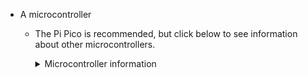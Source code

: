 

- A microcontroller

  - The Pi Pico is recommended, but click below to see information about other microcontrollers.
    <details>
        <summary>Microcontroller information</summary>    

        * Pi Pico
          * This micro controller was created by the Raspberry Pi foundation, so it means that buying one supports them instead of random companies cloning Arduinos. They are considerably more powerful than any of the other supported Arduinos. The Pi Pico supports a few extra features, such as USB Input (which allows for XB1 / Series compatability), support for unmodded Xbox 360 consoles, peripheral microcontrollers, and the Guitar Hero World Tour tap bar. Note that the Pi Pico runs at 3.3v, so it can just be used as is for PS2 and Wii adapters. Raspberry Pi Picos also tend to be the cheapest option with availability at local shops. With the currrent firmware, Raspberry Pi Picos work much much better than Arduinos and have more functionality. If your goal is to create adaptors, but they also work better for direct wiring too. This includes the Raspberry Pi Pico 2, RP2040 based boards, and RP2350 based boards.
        * Sparkfun Pro Micro (5v)
          * The 5V Pro Micro will work fine for direct wiring, but being that it runs at 5V, it will require voltage conversion to build Wii adapters and PS2 adapters and turntables.
        * Sparkfun Pro Micro (3.3v)
          * If you want to build an adapter for a Wii or PS2 guitar, this will be easier to use than any of the 5V microcontrollers. Due to the lower voltage, these do run at half the speed of the 5v variants, a. Clones of the Pro Micro are quite cheap but will need to be purchased from eBay or AliExpress, real Pro Micros are expensive, but there isn't much of a difference. 3.3V arduinos will poll a Wii guitar slightly slower than a 5V Arduino but in practice this doesn't end up being important as there are a lot of other delays involved when communicating with a Wii guitar.
        * Arduino Micro
          * This is essentially the same thing as a Pro Micro 5V, except that it is officially made by Arduino. This causes it to be more expensive compared to a Raspberry Pi Pico.
        * Arduino Leonardo
          * The Arduino Leonardo is essentially a 5V Pro Micro, except it has the layout of an Arduino Uno. You can find clones of these, but they are still more expensive then a Pro Micro or a Raspberry Pi Pico.
        * Arduino Uno (r1/r2/r3)
          * The Arduino R1, R2, and R3 controllers are actually two microcontrollers in one, and they work in tandem to provide a working controller. This has its disadvantages, as code needs to keep these controllers in sync, and this can result in issues if a bad configuration is programmed, and generally results in requiring more complicated and optimised code to work. Unos do still get 1000hz, but if you are buying a new microcontroller, we recommend against purchasing them. Note that some clone Arduino Unos are actually missing the second microcontroller, and these ones will NOT work at all. If you see an Arduino Uno listing that mentions "ch340g" or something similar, do not purchase it. Due to this, they are harder to purchase and since they require more parts, they are more expensive than a Pro Micro or Pi Pico.
        * Arduino Mega 2560
          * These are in the same situation as the Uno, however the main microcontroller has a lot more pins. They also end up being more expensive due to the amount of parts that are needed to make one.
        * Arduino Uno R4
          * This is the latest entry to the Arduino Uno line of products. The Arduino Uno R4 is unsupported due to using a different microcontroller.
        * Arduino Mini or Nano or Pro Mini or Pro Nano
          * These do NOT work, as they are essentially Unos that lack the second micro controller that allow for custom USB device emulation.
        * ESP32
          * Currently this is not supported due to the base ESP32 not fully supporting USB. There are some ESP32 models that have USB support, but these end up being more expensive than the Pi Pico, and thus it does not make sense to support these.
    </details>